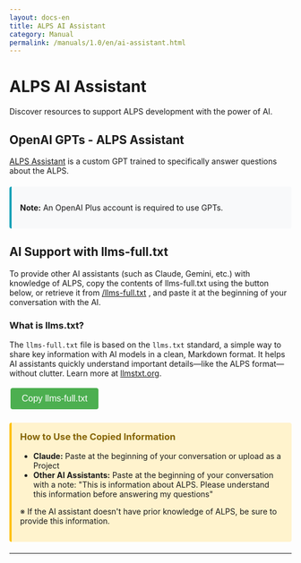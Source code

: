 ```yaml
---
layout: docs-en
title: ALPS AI Assistant
category: Manual
permalink: /manuals/1.0/en/ai-assistant.html
---
```


# ALPS AI Assistant

Discover resources to support ALPS development with the power of AI.

## OpenAI GPTs - ALPS Assistant

[ALPS Assistant](https://chatgpt.com/g/g-HYPygRnLS-alps-assistant) is a custom GPT trained to specifically answer questions about the ALPS.

<div class="info-box">
  <p><strong>Note:</strong> An OpenAI Plus account is required to use GPTs.</p>
</div>

## AI Support with llms-full.txt

To provide other AI assistants (such as Claude, Gemini, etc.) with knowledge of ALPS, copy the contents of llms-full.txt using the button below, or retrieve it from [/llms-full.txt](/llms-full.txt) , and paste it at the beginning of your conversation with the AI.

### What is llms.txt?

The `llms-full.txt` file is based on the `llms.txt` standard, a simple way to share key information with AI models in a clean, Markdown format. It helps AI assistants quickly understand important details—like the ALPS format—without clutter. Learn more at [llmstxt.org](https://llmstxt.org/).

<button id="copyLlmsText" class="copy-button">Copy llms-full.txt</button>
<span id="copyStatus" class="copy-status"></span>

<div class="usage-guide">
  <h3>How to Use the Copied Information</h3>
  <ul>
    <li><strong>Claude:</strong> Paste at the beginning of your conversation or upload as a Project</li>
    <li><strong>Other AI Assistants:</strong> Paste at the beginning of your conversation with a note: "This is information about ALPS. Please understand this information before answering my questions"</li>
  </ul>
  <p>※ If the AI assistant doesn't have prior knowledge of ALPS, be sure to provide this information.</p>
</div>

---

<script>
document.getElementById('copyLlmsText').addEventListener('click', function() {
  // Fetch the llms-full.txt file from the root
  fetch('/llms-full.txt')
    .then(response => {
      if (!response.ok) {
        throw new Error('File not found');
      }
      return response.text();
    })
    .then(text => {
      navigator.clipboard.writeText(text).then(function() {
        const status = document.getElementById('copyStatus');
        status.textContent = 'Copied!';
        setTimeout(function() {
          status.textContent = '';
        }, 2000);
      }).catch(function(err) {
        console.error('Failed to copy to clipboard', err);
        alert('Failed to copy to clipboard.');
      });
    })
    .catch(error => {
      console.error('Failed to load file:', error);
      alert('Failed to load llms-full.txt.');
    });
});
</script>

<style>
.info-box {
  background-color: #f8f9fa;
  border-left: 4px solid #17a2b8;
  padding: 15px;
  margin: 20px 0;
  border-radius: 4px;
}

.usage-guide {
  background-color: #fff3cd;
  border-left: 4px solid #ffc107;
  padding: 15px;
  margin: 20px 0;
  border-radius: 4px;
}

.usage-guide h3 {
  margin-top: 0;
  color: #856404;
}

.copy-button {
  background-color: #4CAF50;
  border: none;
  color: white;
  padding: 10px 20px;
  text-align: center;
  text-decoration: none;
  display: inline-block;
  font-size: 16px;
  margin: 4px 2px;
  cursor: pointer;
  border-radius: 4px;
  transition: background-color 0.3s;
}

.copy-button:hover {
  background-color: #45a049;
}

.copy-status {
  margin-left: 10px;
  color: #4CAF50;
  font-weight: bold;
}
</style>
